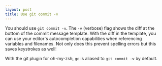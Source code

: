 ```yaml
---
layout: post
title: Use git commit -v
---
```

You should use `git commit -v`. The `-v` (verbose) flag shows the diff at the bottom of the commit message template. With the diff in the template, you can use your editor's autocompletion capabilities when referencing variables and filenames. Not only does this prevent spelling errors but this saves keystrokes as well!

With the git plugin for oh-my-zsh, `gc` is aliased to `git commit -v` by default.
